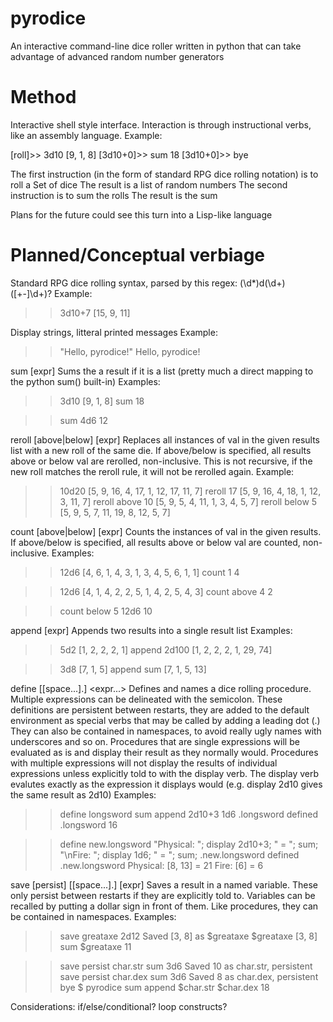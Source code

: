 pyrodice
========

An interactive command-line dice roller written in python that can take advantage of advanced random number generators

Method
======

Interactive shell style interface. Interaction is through instructional verbs, like an assembly language.
Example:

[roll]>> 3d10
[9, 1, 8]
[3d10+0]>> sum
18
[3d10+0]>> bye

The first instruction (in the form of standard RPG dice rolling notation) is to roll a Set of dice
The result is a list of random numbers
The second instruction is to sum the rolls
The result is the sum

Plans for the future could see this turn into a Lisp-like language

Planned/Conceptual verbiage
===========================

Standard RPG dice rolling syntax, parsed by this regex: (\d*)d(\d+)([+-]\d+)?
Example:
>> 3d10+7
[15, 9, 11]

Display strings, litteral printed messages
Example:
>> "Hello, pyrodice!"
Hello, pyrodice!

sum [expr]
Sums the a result if it is a list (pretty much a direct mapping to the python sum() built-in)
Examples:
>> 3d10
[9, 1, 8]
>> sum
18

>> sum 4d6
12

reroll [above|below] <val> [expr]
Replaces all instances of val in the given results list with a new roll of the same die. 
If above/below is specified, all results above or below val are rerolled, non-inclusive.
This is not recursive, if the new roll matches the reroll rule, it will not be rerolled again.
Example:
>> 10d20
[5, 9, 16, 4, 17, 1, 12, 17, 11, 7]
>> reroll 17
[5, 9, 16, 4, 18, 1, 12, 3, 11, 7]
>> reroll above 10
[5, 9, 5, 4, 11, 1, 3, 4, 5, 7]
>> reroll below 5
[5, 9, 5, 7, 11, 19, 8, 12, 5, 7]

count [above|below] <val> [expr]
Counts the instances of val in the given results.
If above/below is specified, all results above or below val are counted, non-inclusive.
Examples:
>> 12d6
[4, 6, 1, 4, 3, 1, 3, 4, 5, 6, 1, 1]
>> count 1
4

>> 12d6
[4, 1, 4, 2, 2, 5, 1, 4, 2, 5, 4, 3]
>> count above 4
2

>>count below 5 12d6
10

append <expr> [expr]
Appends two results into a single result list
Examples:
>> 5d2
[1, 2, 2, 2, 1]
>> append 2d100
[1, 2, 2, 2, 1, 29, 74]

>> 3d8
[7, 1, 5]
>> append sum
[7, 1, 5, 13]

define [[space...].]<name> <expr...>
Defines and names a dice rolling procedure. Multiple expressions can be delineated with the semicolon.
These definitions are persistent between restarts, they are added to the default environment as special verbs that may be called by adding a leading dot (.)
They can also be contained in namespaces, to avoid really ugly names with underscores and so on.
Procedures that are single expressions will be evaluated as is and display their result as they normally would.
Procedures with multiple expressions will not display the results of individual expressions unless explicitly told to with the display verb.
The display verb evalutes exactly as the expression it displays would (e.g. display 2d10 gives the same result as 2d10) 
Examples:
>> define longsword sum append 2d10+3 1d6
.longsword defined
>> .longsword
16

>> define new.longsword "Physical: "; display 2d10+3; " = "; sum; "\nFire: "; display 1d6; " = "; sum;
.new.longsword defined
>> .new.longsword
Physical: [8, 13] = 21
Fire: [6] = 6

save [persist] [[space...].]<name> [expr]
Saves a result in a named variable. These only persist between restarts if they are explicitly told to.
Variables can be recalled by putting a dollar sign in front of them. Like procedures, they can be contained in namespaces.
Examples:
>> save greataxe 2d12
Saved [3, 8] as $greataxe
>> $greataxe
[3, 8]
>> sum $greataxe
11

>> save persist char.str sum 3d6
Saved 10 as char.str, persistent
>> save persist char.dex sum 3d6
Saved 8 as char.dex, persistent
>> bye
$ pyrodice
>> sum append $char.str $char.dex
18

Considerations:
if/else/conditional?
loop constructs?